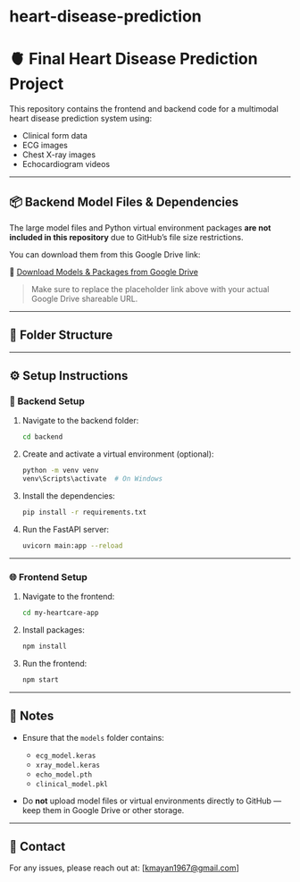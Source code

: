 ﻿# heart-disease-prediction
# 🫀 Final Heart Disease Prediction Project

This repository contains the frontend and backend code for a multimodal heart disease prediction system using:

- Clinical form data
- ECG images
- Chest X-ray images
- Echocardiogram videos

---

## 📦 Backend Model Files & Dependencies

The large model files and Python virtual environment packages **are not included in this repository** due to GitHub’s file size restrictions.

You can download them from this Google Drive link:

🔗 [Download Models & Packages from Google Drive](https://drive.google.com/drive/folders/1ZOh8-mCqhWy9yuzh5y091McWPX5Pqu_Z?usp=drive_link)

> Make sure to replace the placeholder link above with your actual Google Drive shareable URL.

---

## 📂 Folder Structure



---

## ⚙️ Setup Instructions

### 🔧 Backend Setup

1. Navigate to the backend folder:
    ```bash
    cd backend
    ```

2. Create and activate a virtual environment (optional):
    ```bash
    python -m venv venv
    venv\Scripts\activate  # On Windows
    ```

3. Install the dependencies:
    ```bash
    pip install -r requirements.txt
    ```

4. Run the FastAPI server:
    ```bash
    uvicorn main:app --reload
    ```

---

### 🌐 Frontend Setup

1. Navigate to the frontend:
    ```bash
    cd my-heartcare-app
    ```

2. Install packages:
    ```bash
    npm install
    ```

3. Run the frontend:
    ```bash
    npm start
    ```

---

## 📝 Notes

- Ensure that the `models` folder contains:
  - `ecg_model.keras`
  - `xray_model.keras`
  - `echo_model.pth`
  - `clinical_model.pkl`

- Do **not** upload model files or virtual environments directly to GitHub — keep them in Google Drive or other storage.

---

## 📧 Contact

For any issues, please reach out at: [kmayan1967@gmail.com]

